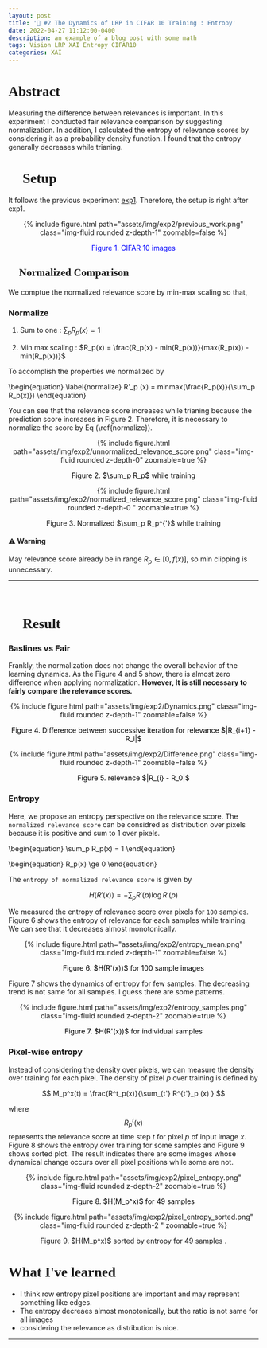 ```yaml
---
layout: post
title: '🎯 #2 The Dynamics of LRP in CIFAR 10 Training : Entropy'
date: 2022-04-27 11:12:00-0400
description: an example of a blog post with some math
tags: Vision LRP XAI Entropy CIFAR10
categories: XAI
---
```


<h1 style="font-family:Cursive"> Abstract </h1>

Measuring the difference between relevances is important. In this experiment I conducted fair relevance comparison by suggesting normalization. 
In addition, I calculated the entropy of relevance scores by considering it as a probability density function. I found that the entropy generally decreases while trianing. 


<h1 style="font-family:Cursive">  🎯 Setup</h1>

It follows the previous experiment [exp1](). Therefore, the setup is right after exp1. 

<center>
<div class="row mt-3">
    <div class="col-sm mt-3 mt-md-0">
        {% include figure.html path="assets/img/exp2/previous_work.png" class="img-fluid rounded z-depth-1" zoomable=false %}
        <p style="color:blue"> Figure 1. CIFAR 10 images  </p>
    </div>
</div>
</center>

<h2 style="font-family:Cursive">  🎯 Normalized Comparison</h2>

We comptue the normalized relevance score by min-max scaling so that,


### Normalize 

1. Sum to one : $\sum_p R_p(x) = 1$

2. Min max scaling :   $R_p(x) = \frac{R_p(x) - min(R_p(x))}{max(R_p(x)) - min(R_p(x))}$


To accomplish the properties we normalized by

\begin{equation}
\label{normalize}
R'_p (x) = minmax(\frac{R_p(x)}{\sum_p R_p(x)})
\end{equation}


You can see that the relevance score increases while trianing because the prediction score increases in Figure 2. Therefore, it is necessary to normalize the score by Eq (\ref{normalize}). 

<center>
<div class="row mt-3">
    <div class="col-sm mt-3 mt-md-0">
        {% include figure.html path="assets/img/exp2/unnormalized_relevance_score.png" class="img-fluid rounded z-depth-0" zoomable=true %}
                <p style="color:black"> Figure 2. $\sum_p R_p$ while training </p>
    </div>
        <div class="col-sm mt-3 mt-md-0">
        {% include figure.html path="assets/img/exp2/normalized_relevance_score.png" class="img-fluid rounded z-depth-0 " zoomable=true %}
        <p>
        Figure 3. Normalized  $\sum_p R_p^{'}$ while training
        </p>
    </div>
</div>
</center>


#### ⚠️ Warning 

May relevance score already be in range $R_p \in [0, f(x)]$, so min clipping is unnecessary. 



---
<br/>

<h1 style="font-family:Cursive">  🚀 Result</h1>


### Baslines vs Fair

Frankly, the normalization does not change the overall behavior of the learning dynamics. As the Figure 4 and 5 show, there is almost zero difference when applying normalization. **However, It is still necessary to fairly compare the relevance scores.**


<center>
<div class="row mt-3">
    <div class="col-sm mt-3 mt-md-0">
        {% include figure.html path="assets/img/exp2/Dynamics.png" class="img-fluid rounded z-depth-1" zoomable=false %}
                <p style="color:black"> Figure 4. Difference between successive iteration for relevance $|R_{i+1} - R_i|$ </p>
    </div>
</div>
</center>


<center>
<div class="row mt-3">
    <div class="col-sm mt-3 mt-md-0">
        {% include figure.html path="assets/img/exp2/Difference.png" class="img-fluid rounded z-depth-1" zoomable=false %}
                <p style="color:black"> Figure 5. relevance $|R_{i} - R_0|$ </p>
    </div>
</div>
</center>


### Entropy 

Here, we propose an entropy perspective on the relevance score. The `normalized relevance score` can be considred as distribution over pixels because it is positive and sum to 1 over pixels. 


\begin{equation}
\sum_p R_p(x) = 1 
\end{equation}

\begin{equation}
R_p(x) \ge 0
\end{equation}

The `entropy of normalized relevance score` is given by 

$$
H(R'(x)) = - \sum_p R'(p) \log R'(p) 
$$


 We measured the entropy of relevance score over pixels for `100` samples. Figure 6 shows the entropy of relevance for each samples while training. We can see that it decreases almost monotonically. 




<center>
<div class="row mt-3">
    <div class="col-sm mt-3 mt-md-0">
        {% include figure.html path="assets/img/exp2/entropy_mean.png" class="img-fluid rounded z-depth-1" zoomable=false %}
                <p style="color:black"> Figure 6. $H(R'(x))$ for 100 sample images </p>
    </div>
</div>
</center>


Figure 7 shows the dynamics of entropy for few samples. The decreasing trend is not same for all samples. I guess there are some patterns. 



<center>
<div class="row mt-3">
    <div class="col-sm mt-3 mt-md-0">
        {% include figure.html path="assets/img/exp2/entropy_samples.png" class="img-fluid rounded z-depth-2" zoomable=true %}
                <p style="color:black"> Figure 7. $H(R'(x))$  for individual samples  </p>
</div>
</div>
</center>


### Pixel-wise entropy 

Instead of considering the density over pixels, we can measure the density over training for each pixel. The density of pixel $p$ over training is defined by 

$$
M_p^x(t) = \frac{R^t_p(x)}{\sum_{t'} R^{t'}_p (x)   }
$$

where $$R^t_p(x)$$ represents the relevance score at time step $t$ for pixel $p$ of input image $x$.  Figure 8 shows the entropy over training for some samples and Figure 9 shows sorted plot. The result indicates there are some images whose dynamical change occurs over all pixel positions while some are not. 


<center>
<div class="row mt-3">
    <div class="col-sm mt-3 mt-md-0">
        {% include figure.html path="assets/img/exp2/pixel_entropy.png" class="img-fluid rounded z-depth-2" zoomable=true %}
                <p style="color:black"> Figure 8. $H(M_p^x)$ for 49 samples   </p>
    </div>
        <div class="col-sm mt-3 mt-md-0">
        {% include figure.html path="assets/img/exp2/pixel_entropy_sorted.png" class="img-fluid rounded z-depth-2 " zoomable=true %}
        <p>
        Figure 9. $H(M_p^x)$ sorted by entropy for 49 samples . 
        </p>
    </div>
</div>
</center>





<center>
<div class="row mt-3">

</div>
</center>

<h1 style="font-family:Cursive">  What I've learned</h1>


* I think row entropy pixel positions are important and may represent something like edges. 
* The entropy decreaes almost monotonically, but the ratio is not same for all images 
* considering the relevance as distribution is nice. 

---
